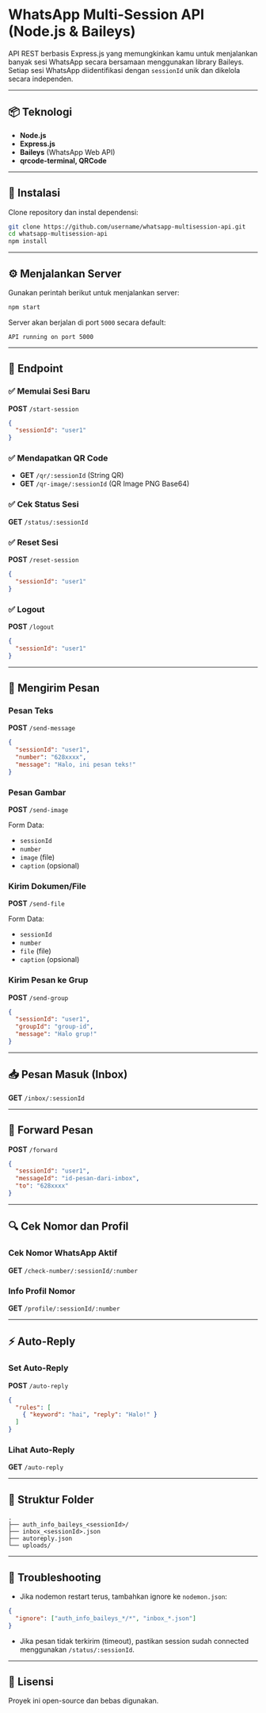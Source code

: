 # WhatsApp Multi-Session API (Node.js & Baileys)

API REST berbasis Express.js yang memungkinkan kamu untuk menjalankan banyak sesi WhatsApp secara bersamaan menggunakan library Baileys. Setiap sesi WhatsApp diidentifikasi dengan `sessionId` unik dan dikelola secara independen.

---

## 📦 Teknologi

* **Node.js**
* **Express.js**
* **Baileys** (WhatsApp Web API)
* **qrcode-terminal, QRCode**

---

## 🚀 Instalasi

Clone repository dan instal dependensi:

```bash
git clone https://github.com/username/whatsapp-multisession-api.git
cd whatsapp-multisession-api
npm install
```

---

## ⚙️ Menjalankan Server

Gunakan perintah berikut untuk menjalankan server:

```bash
npm start
```

Server akan berjalan di port `5000` secara default:

```
API running on port 5000
```

---

## 📌 Endpoint

### ✅ Memulai Sesi Baru

**POST** `/start-session`

```json
{
  "sessionId": "user1"
}
```

### ✅ Mendapatkan QR Code

* **GET** `/qr/:sessionId` (String QR)
* **GET** `/qr-image/:sessionId` (QR Image PNG Base64)

### ✅ Cek Status Sesi

**GET** `/status/:sessionId`

### ✅ Reset Sesi

**POST** `/reset-session`

```json
{
  "sessionId": "user1"
}
```

### ✅ Logout

**POST** `/logout`

```json
{
  "sessionId": "user1"
}
```

---

## 📨 Mengirim Pesan

### Pesan Teks

**POST** `/send-message`

```json
{
  "sessionId": "user1",
  "number": "628xxxx",
  "message": "Halo, ini pesan teks!"
}
```

### Pesan Gambar

**POST** `/send-image`

Form Data:

* `sessionId`
* `number`
* `image` (file)
* `caption` (opsional)

### Kirim Dokumen/File

**POST** `/send-file`

Form Data:

* `sessionId`
* `number`
* `file` (file)
* `caption` (opsional)

### Kirim Pesan ke Grup

**POST** `/send-group`

```json
{
  "sessionId": "user1",
  "groupId": "group-id",
  "message": "Halo grup!"
}
```

---

## 📥 Pesan Masuk (Inbox)

**GET** `/inbox/:sessionId`

---

## 🔄 Forward Pesan

**POST** `/forward`

```json
{
  "sessionId": "user1",
  "messageId": "id-pesan-dari-inbox",
  "to": "628xxxx"
}
```

---

## 🔍 Cek Nomor dan Profil

### Cek Nomor WhatsApp Aktif

**GET** `/check-number/:sessionId/:number`

### Info Profil Nomor

**GET** `/profile/:sessionId/:number`

---

## ⚡️ Auto-Reply

### Set Auto-Reply

**POST** `/auto-reply`

```json
{
  "rules": [
    { "keyword": "hai", "reply": "Halo!" }
  ]
}
```

### Lihat Auto-Reply

**GET** `/auto-reply`

---

## 📂 Struktur Folder

```
.
├── auth_info_baileys_<sessionId>/
├── inbox_<sessionId>.json
├── autoreply.json
└── uploads/
```

---

## 🔧 Troubleshooting

* Jika nodemon restart terus, tambahkan ignore ke `nodemon.json`:

```json
{
  "ignore": ["auth_info_baileys_*/*", "inbox_*.json"]
}
```

* Jika pesan tidak terkirim (timeout), pastikan session sudah connected menggunakan `/status/:sessionId`.

---

## 📖 Lisensi

Proyek ini open-source dan bebas digunakan.
